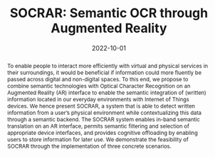 ---
title: "SOCRAR: Semantic OCR through Augmented Reality"
collection: publications
permalink: /publication/2022-SOCRAR
date: 2022-10-01
venue: '12th International Conference on the Internet of Things (IoT22)'
paperurl: '/files/pdf/research/2022-SOCRAR.pdf'
link: 'https://doi.org/10.1145/3567445.3567453'
authors: "Jannis Strecker, Kimberly García, Kenan Bektaş, Simon Mayer, and Ganesh Ramanathan"
citation: 'Jannis Strecker, Kimberly García, Kenan Bektaş, Simon Mayer, and Ganesh Ramanathan. 2022. SOCRAR: Semantic OCR through Augmented Reality. In Proceedings of the 12th International Conference on the Internet of Things (IoT ’22), November 7–10, 2022, Delft, Netherlands. ACM, New York, NY, USA, 8 pages. https://doi.org/10.1145/3567445.3567453'
abstract: 'To enable people to interact more efficiently with virtual and physical services in their surroundings, it would be beneficial if information could more fluently be passed across digital and non-digital spaces. To this end, we propose to combine semantic technologies with Optical Character Recognition on an Augmented Reality (AR) interface to enable the semantic integration of (written) information located in our everyday environments with Internet of Things devices. We hence present SOCRAR, a system that is able to detect written information from a user’s physical environment while contextualizing this data through a semantic backend. The SOCRAR system enables in-band semantic translation on an AR interface, permits semantic filtering and selection of appropriate device interfaces, and provides cognitive offloading by enabling users to store information for later use. We demonstrate the feasibility of SOCRAR through the implementation of three concrete scenarios.'
bib: |
    @inproceedings{10.1145/3567445.3567453,
    author = {Strecker, Jannis and Garc\\'{\\i}a, Kimberly and Bekta\\c{s}, Kenan and Mayer, Simon and Ramanathan, Ganesh},
    title = {SOCRAR: Semantic OCR through Augmented Reality}, 
    year = {2023}, 
    isbn = {9781450396653}, 
    publisher = {Association for Computing Machinery}, 
    address = {New York, NY, USA},
    url = {https://doi.org/10.1145/3567445.3567453},
    doi = {10.1145/3567445.3567453},
    abstract = {To enable people to interact more efficiently with virtual and physical services in their surroundings, it would be beneficial if information could more fluently be passed across digital and non-digital spaces. To this end, we propose to combine semantic technologies with Optical Character Recognition on an Augmented Reality (AR) interface to enable the semantic integration of (written) information located in our everyday environments with Internet of Things devices. We hence present SOCRAR, a system that is able to detect written information from a user’s physical environment while contextualizing this data through a semantic backend. The SOCRAR system enables in-band semantic translation on an AR interface, permits semantic filtering and selection of appropriate device interfaces, and provides cognitive offloading by enabling users to store information for later use. We demonstrate the feasibility of SOCRAR through the implementation of three concrete scenarios.},
    booktitle = {Proceedings of the 12th International Conference on the Internet of Things},
    pages = {25–32},
    numpages = {8},
    keywords = {Augmented Reality, Knowledge Graph, Optical Character Recognition, Ubiquitous Computing, Web of Things},
    location = {Delft, Netherlands},
    series = {IoT '22}
    }

---